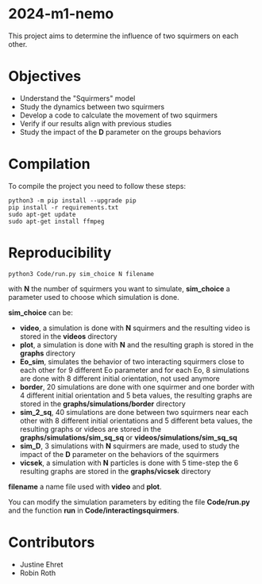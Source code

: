 # 2024-m1-nemo
This project aims to determine the influence of two squirmers on each other.

# Objectives
- Understand the "Squirmers" model
- Study the dynamics between two squirmers
- Develop a code to calculate the movement of two squirmers
- Verify if our results align with previous studies
- Study the impact of the **D** parameter on the groups behaviors

# Compilation
To compile the project you need to follow these steps:
```
python3 -m pip install --upgrade pip
pip install -r requirements.txt
sudo apt-get update
sudo apt-get install ffmpeg
```

# Reproducibility
```
python3 Code/run.py sim_choice N filename
```
with **N** the number of squirmers you want to simulate, 
**sim_choice** a parameter used to choose which simulation is done.

**sim_choice** can be:
- **video**, a simulation is done with **N** squirmers and the resulting video is stored in the **videos** directory
- **plot**, a simulation is done with **N** and the resulting graph is stored in the **graphs** directory
- **Eo_sim**, simulates the behavior of two interacting squirmers close to each other for 9 different Eo parameter and for each Eo, 8 simulations are done with 8 different initial orientation, not used anymore
- **border**, 20 simulations are done with one squirmer and one border with 4 different initial orientation and 5 beta values, the resulting graphs are stored in the **graphs/simulations/border** directory
- **sim_2_sq**, 40 simulations are done between two squirmers near each other with 8 different initial orientations and 5 different beta values, the resulting graphs or videos are stored in the **graphs/simulations/sim_sq_sq** or **videos/simulations/sim_sq_sq**
- **sim_D**, 3 simulations with **N** squirmers are made, used to study the impact of the **D** parameter on the behaviors of the squirmers
- **vicsek**, a simulation with **N** particles is done with 5 time-step the 6 resulting graphs are stored in the **graphs/vicsek** directory

**filename** a name file used with **video** and **plot**.

You can modify the simulation parameters by editing the file **Code/run.py** and the function **run** in **Code/interactingsquirmers**.

# Contributors
- Justine Ehret
- Robin Roth
